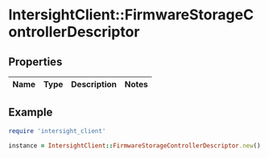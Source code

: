 # IntersightClient::FirmwareStorageControllerDescriptor

## Properties

| Name | Type | Description | Notes |
| ---- | ---- | ----------- | ----- |

## Example

```ruby
require 'intersight_client'

instance = IntersightClient::FirmwareStorageControllerDescriptor.new()
```

